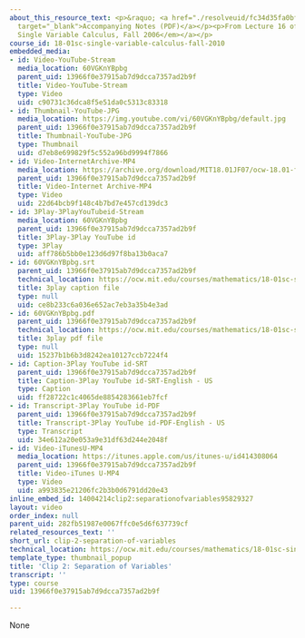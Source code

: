 ```yaml
---
about_this_resource_text: <p>&raquo; <a href="./resolveuid/fc34d35fa0bf21a563d81469f2ab324c"
  target="_blank">Accompanying Notes (PDF)</a></p><p>From Lecture 16 of <a href="http://ocw.mit.edu/courses/mathematics/18-01-single-variable-calculus-fall-2006/video-lectures/"><em>18.01
  Single Variable Calculus, Fall 2006</em></a></p>
course_id: 18-01sc-single-variable-calculus-fall-2010
embedded_media:
- id: Video-YouTube-Stream
  media_location: 60VGKnYBpbg
  parent_uid: 13966f0e37915ab7d9dcca7357ad2b9f
  title: Video-YouTube-Stream
  type: Video
  uid: c90731c36dca8f5e51da0c5313c83318
- id: Thumbnail-YouTube-JPG
  media_location: https://img.youtube.com/vi/60VGKnYBpbg/default.jpg
  parent_uid: 13966f0e37915ab7d9dcca7357ad2b9f
  title: Thumbnail-YouTube-JPG
  type: Thumbnail
  uid: d7eb8e699829f5c552a96bd9994f7866
- id: Video-InternetArchive-MP4
  media_location: https://archive.org/download/MIT18.01JF07/ocw-18.01-f07-lec16_300k.mp4
  parent_uid: 13966f0e37915ab7d9dcca7357ad2b9f
  title: Video-Internet Archive-MP4
  type: Video
  uid: 22d64bcb9f148c4b7bd7e457cd139dc3
- id: 3Play-3PlayYouTubeid-Stream
  media_location: 60VGKnYBpbg
  parent_uid: 13966f0e37915ab7d9dcca7357ad2b9f
  title: 3Play-3Play YouTube id
  type: 3Play
  uid: aff786b5bb0e123d6d97f8ba13b0aca7
- id: 60VGKnYBpbg.srt
  parent_uid: 13966f0e37915ab7d9dcca7357ad2b9f
  technical_location: https://ocw.mit.edu/courses/mathematics/18-01sc-single-variable-calculus-fall-2010/unit-2-applications-of-differentiation/part-c-mean-value-theorem-antiderivatives-and-differential-equations/session-39-introduction-to-differential-equations/clip-2-separation-of-variables/60VGKnYBpbg.srt
  title: 3play caption file
  type: null
  uid: ce8b233c6a036e652ac7eb3a35b4e3ad
- id: 60VGKnYBpbg.pdf
  parent_uid: 13966f0e37915ab7d9dcca7357ad2b9f
  technical_location: https://ocw.mit.edu/courses/mathematics/18-01sc-single-variable-calculus-fall-2010/unit-2-applications-of-differentiation/part-c-mean-value-theorem-antiderivatives-and-differential-equations/session-39-introduction-to-differential-equations/clip-2-separation-of-variables/60VGKnYBpbg.pdf
  title: 3play pdf file
  type: null
  uid: 15237b1b6b3d8242ea10127ccb7224f4
- id: Caption-3Play YouTube id-SRT
  parent_uid: 13966f0e37915ab7d9dcca7357ad2b9f
  title: Caption-3Play YouTube id-SRT-English - US
  type: Caption
  uid: ff28722c1c4065de8854283661eb7fcf
- id: Transcript-3Play YouTube id-PDF
  parent_uid: 13966f0e37915ab7d9dcca7357ad2b9f
  title: Transcript-3Play YouTube id-PDF-English - US
  type: Transcript
  uid: 34e612a20e053a9e31df63d244e2048f
- id: Video-iTunesU-MP4
  media_location: https://itunes.apple.com/us/itunes-u/id414308064
  parent_uid: 13966f0e37915ab7d9dcca7357ad2b9f
  title: Video-iTunes U-MP4
  type: Video
  uid: a993835e21206fc2b3b0d6791dd20e43
inline_embed_id: 14004214clip2:separationofvariables95829327
layout: video
order_index: null
parent_uid: 282fb51987e0067ffc0e5d6f637739cf
related_resources_text: ''
short_url: clip-2-separation-of-variables
technical_location: https://ocw.mit.edu/courses/mathematics/18-01sc-single-variable-calculus-fall-2010/unit-2-applications-of-differentiation/part-c-mean-value-theorem-antiderivatives-and-differential-equations/session-39-introduction-to-differential-equations/clip-2-separation-of-variables
template_type: thumbnail_popup
title: 'Clip 2: Separation of Variables'
transcript: ''
type: course
uid: 13966f0e37915ab7d9dcca7357ad2b9f

---
```

None